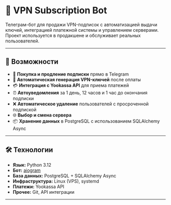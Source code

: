 # 🚀 VPN Subscription Bot

Телеграм-бот для продажи VPN-подписок с автоматизацией выдачи ключей, интеграцией платежной системы и управлением серверами.  
Проект используется в продакшене и обслуживает реальных пользователей.

---

## 📌 Возможности
- 🛒 **Покупка и продление подписки** прямо в Telegram
- 🔑 **Автоматическая генерация VPN-ключей** после оплаты
- 💳 **Интеграция с Yookassa API** для приема платежей
- ⏰ **Автоуведомления** за 1 день, 12 часов и 1 час до окончания подписки
- ❌ **Автоматическое удаление** пользователей с просроченной подпиской
- 🌐 **Выбор и смена сервера**
- 📦 **Хранение данных** в PostgreSQL с использованием SQLAlchemy Async

---

## 🛠 Технологии
- **Язык:** Python 3.12
- **Бот:** [aiogram](https://docs.aiogram.dev/)
- **База данных:** PostgreSQL + SQLAlchemy Async
- **Инфраструктура:** Linux (VPS), systemd
- **Платежи:** Yookassa API
- **Прочее:** Git, API интеграции

---

